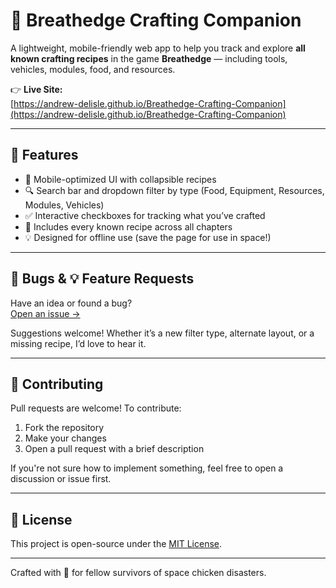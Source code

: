 # 🚀 Breathedge Crafting Companion

A lightweight, mobile-friendly web app to help you track and explore **all known crafting recipes** in the game **Breathedge** — including tools, vehicles, modules, food, and resources.

👉 **Live Site:**  
[https://andrew-delisle.github.io/Breathedge-Crafting-Companion](https://andrew-delisle.github.io/Breathedge-Crafting-Companion)

---

## 🧰 Features

- 📱 Mobile-optimized UI with collapsible recipes
- 🔍 Search bar and dropdown filter by type (Food, Equipment, Resources, Modules, Vehicles)
- ✅ Interactive checkboxes for tracking what you’ve crafted
- 🌌 Includes every known recipe across all chapters
- 💡 Designed for offline use (save the page for use in space!)

---

## 🐛 Bugs & 💡 Feature Requests

Have an idea or found a bug?  
[Open an issue →](https://github.com/andrew-delisle/Breathedge-Crafting-Companion/issues)

Suggestions welcome! Whether it’s a new filter type, alternate layout, or a missing recipe, I’d love to hear it.

---

## 🔧 Contributing

Pull requests are welcome! To contribute:

1. Fork the repository
2. Make your changes
3. Open a pull request with a brief description

If you're not sure how to implement something, feel free to open a discussion or issue first.

---

## 📜 License

This project is open-source under the [MIT License](LICENSE).

---

Crafted with 💛 for fellow survivors of space chicken disasters.
